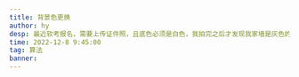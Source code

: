 ```yaml
---
title: 背景色更换
author: hy
desp: 最近软考报名，需要上传证件照，且底色必须是白色，我拍完之后才发现我家墙是灰色的，没法过软件检测，无奈只好改底色，打开我的ps发现未购买，试用期也到了，实在是懒得搞了，就准备去网上搞一个第三方的直接改一个，下载一个又一个软件之后发现上传完照片改完之后导出的时候不是要买VIP就是要付钱，WTF,不能忍，于是，我就想干脆自己简单写一个吧
time: 2022-12-8 9:45:00
tag: 算法
banner: 
---
```

